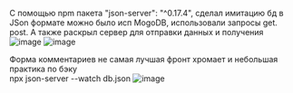С помощью npm пакета  "json-server": "^0.17.4", сделал имитацию бд в  JSon формате 
можно было исп MogoDB, использовали запросы   get. post.
А также раскрыл сервер для отправки данных и получения
![image](https://github.com/VN23js/Shop/assets/90689988/9343345a-dccf-427d-9779-828b5e7b3f59)
![image](https://github.com/VN23js/Shop/assets/90689988/88ab643e-4640-4e35-8257-bf8b63f73a30)

  Форма комментариев не самая лучшая фронт хромает и небольшая практика по бэку      
      npx json-server --watch db.json
![image](https://github.com/VN23js/Shop/assets/90689988/44eceafc-117c-473d-a9f8-006d13a8cbc1)

